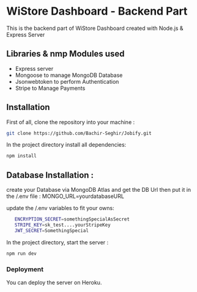 # WiStore Dashboard - Backend Part

This is the backend part of WiStore Dashboard created with Node.js & Express Server

## Libraries & nmp Modules used

* Express server
* Mongoose to manage MongoDB Database
* Jsonwebtoken to perform Authentication
* Stripe to Manage Payments


## Installation

First of all, clone the repository into your machine :

```sh 
git clone https://github.com/Bachir-Seghir/Jobify.git
```

In the project directory install all dependencies:

```sh
npm install
```

## Database Installation :
create your Database via MongoDB Atlas and get the DB Url then put it in
the /.env file : MONGO_URL=yourdatabaseURL

update the /.env variables to fit your owns:
```sh
   ENCRYPTION_SECRET=somethingSpecialAsSecret
   STRIPE_KEY=sk_test....yourStripeKey
   JWT_SECRET=SomethingSpecial
```
In the project directory, start the server : 

```sh
npm run dev
```


### Deployment

You can deploy the server on Heroku. 

